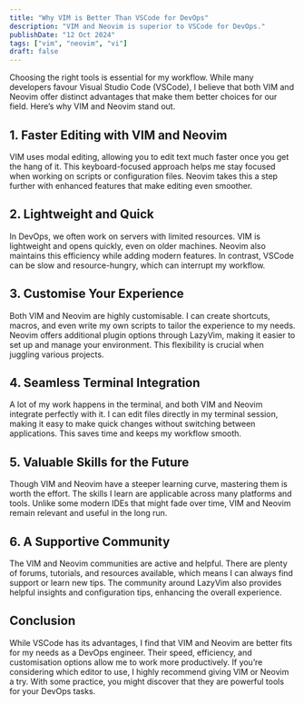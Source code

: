 ```yaml
---
title: "Why VIM is Better Than VSCode for DevOps"
description: "VIM and Neovim is superior to VSCode for DevOps."
publishDate: "12 Oct 2024"
tags: ["vim", "neovim", "vi"]
draft: false
---
```


Choosing the right tools is essential for my workflow. While many developers favour Visual Studio Code (VSCode), I believe that both VIM and Neovim offer distinct advantages that make them better choices for our field. Here’s why VIM and Neovim stand out.

## 1. Faster Editing with VIM and Neovim

VIM uses modal editing, allowing you to edit text much faster once you get the hang of it. This keyboard-focused approach helps me stay focused when working on scripts or configuration files. Neovim takes this a step further with enhanced features that make editing even smoother.

## 2. Lightweight and Quick

In DevOps, we often work on servers with limited resources. VIM is lightweight and opens quickly, even on older machines. Neovim also maintains this efficiency while adding modern features. In contrast, VSCode can be slow and resource-hungry, which can interrupt my workflow.

## 3. Customise Your Experience

Both VIM and Neovim are highly customisable. I can create shortcuts, macros, and even write my own scripts to tailor the experience to my needs. Neovim offers additional plugin options through LazyVim, making it easier to set up and manage your environment. This flexibility is crucial when juggling various projects.

## 4. Seamless Terminal Integration

A lot of my work happens in the terminal, and both VIM and Neovim integrate perfectly with it. I can edit files directly in my terminal session, making it easy to make quick changes without switching between applications. This saves time and keeps my workflow smooth.

## 5. Valuable Skills for the Future

Though VIM and Neovim have a steeper learning curve, mastering them is worth the effort. The skills I learn are applicable across many platforms and tools. Unlike some modern IDEs that might fade over time, VIM and Neovim remain relevant and useful in the long run.

## 6. A Supportive Community

The VIM and Neovim communities are active and helpful. There are plenty of forums, tutorials, and resources available, which means I can always find support or learn new tips. The community around LazyVim also provides helpful insights and configuration tips, enhancing the overall experience.

## Conclusion

While VSCode has its advantages, I find that VIM and Neovim are better fits for my needs as a DevOps engineer. Their speed, efficiency, and customisation options allow me to work more productively. If you’re considering which editor to use, I highly recommend giving VIM or Neovim a try. With some practice, you might discover that they are powerful tools for your DevOps tasks.